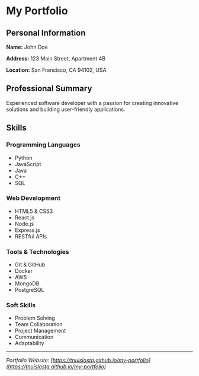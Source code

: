 # My Portfolio

## Personal Information

**Name:** John Doe

**Address:** 123 Main Street, Apartment 4B

**Location:** San Francisco, CA 94102, USA

## Professional Summary

Experienced software developer with a passion for creating innovative solutions and building user-friendly applications.

## Skills

### Programming Languages
- Python
- JavaScript
- Java
- C++
- SQL

### Web Development
- HTML5 & CSS3
- React.js
- Node.js
- Express.js
- RESTful APIs

### Tools & Technologies
- Git & GitHub
- Docker
- AWS
- MongoDB
- PostgreSQL

### Soft Skills
- Problem Solving
- Team Collaboration
- Project Management
- Communication
- Adaptability

---

*Portfolio Website: [https://tnuislostq.github.io/my-portfolio](https://tnuislostq.github.io/my-portfolio)*
